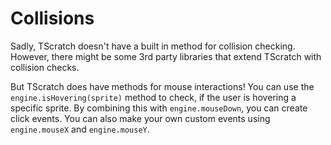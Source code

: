 # Collisions

Sadly, TScratch doesn't have a built in method for collision checking.
However, there might be some 3rd party libraries that extend TScratch
with collision checks.

But TScratch does have methods for mouse interactions! You can use the
`engine.isHovering(sprite)` method to check, if the user is hovering a
specific sprite. By combining this with `engine.mouseDown`, you can
create click events. You can also make your own custom events using
`engine.mouseX` and `engine.mouseY`.